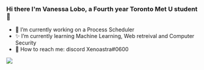 ### Hi there I'm Vanessa Lobo, a Fourth year Toronto Met U student👋

- 🌸 I’m currently working on a Process Scheduler
- ✨ I’m currently learning Machine Learning, Web retreival and Computer Security
- 💌 How to reach me: discord Xenoastra#0600 

<img align="left" src="https://stars.ncp.nathanferns.xyz/xenoastra/image?allow_forks=true&bgcolor=adebed&textcolor=4b989c&titlecolor=3e9194&excluded_languages=CSS,PHP"/>
